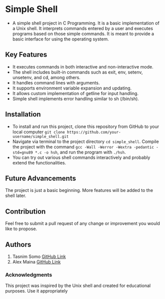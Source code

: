 # Simple Shell

- A simple shell project in C Programming. It is a basic implementation of a Unix shell. It interprets commands entered by a user and executes programs based on those simple commands. It is meant to provide a basic interface for using the operating system.

## Key Features

- It executes commands in both interactive and non-interactive mode.
- The shell includes built-in commands such as exit, env, setenv, unsetenv, and cd, among others.
- It handles command lines with arguments.
- It supports environment variable expansion and updating.
- It allows custom implementation of getline for input handling.
- Simple shell implements error handling similar to sh (/bin/sh).

## Installation

- To install and run this project, clone this repository from GitHub to your local computer `git clone https://github.com/your-username/simple_shell.git`
- Navigate via terminal to the project directory `cd simple_shell`. Compile the project with the command `gcc -Wall -Werror -Wextra -pedantic -std=gnu89 *.c -o hsh`, and run the program  with `./hsh`.
- You can try out various shell commands interactively and probably extend the functionalities.

## Future Advancements

The project is just a basic beginning. More features will be added to the shell later.

## Contribution

Feel free to submit a pull request of any change or improvement you would like to propose.

## Authors

1. Tasnim Somo [GitHub Link](https://github.com/Tasniiime)
2. Alex Maina [GitHub Link](https://github.com/Mathenge-Alex)

### Acknowledgments

This project was inspired by the Unix shell and created for educational purposes. Use it appropriately
